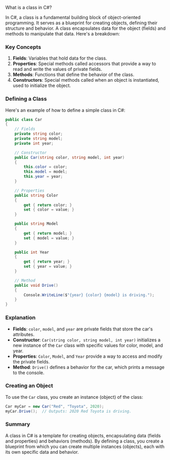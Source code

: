 What is a class in C#?

In C#, a class is a fundamental building block of object-oriented programming. It serves as a blueprint for creating objects, defining their structure and behavior. A class encapsulates data for the object (fields) and methods to manipulate that data. Here's a breakdown:

### Key Concepts

1. **Fields**: Variables that hold data for the class.
2. **Properties**: Special methods called accessors that provide a way to read and write the values of private fields.
3. **Methods**: Functions that define the behavior of the class.
4. **Constructors**: Special methods called when an object is instantiated, used to initialize the object.

### Defining a Class

Here's an example of how to define a simple class in C#:

```csharp
public class Car
{
    // Fields
    private string color;
    private string model;
    private int year;

    // Constructor
    public Car(string color, string model, int year)
    {
        this.color = color;
        this.model = model;
        this.year = year;
    }

    // Properties
    public string Color
    {
        get { return color; }
        set { color = value; }
    }

    public string Model
    {
        get { return model; }
        set { model = value; }
    }

    public int Year
    {
        get { return year; }
        set { year = value; }
    }

    // Method
    public void Drive()
    {
        Console.WriteLine($"{year} {color} {model} is driving.");
    }
}
```

### Explanation

- **Fields**: `color`, `model`, and `year` are private fields that store the car's attributes.
- **Constructor**: `Car(string color, string model, int year)` initializes a new instance of the `Car` class with specific values for color, model, and year.
- **Properties**: `Color`, `Model`, and `Year` provide a way to access and modify the private fields.
- **Method**: `Drive()` defines a behavior for the car, which prints a message to the console.

### Creating an Object

To use the `Car` class, you create an instance (object) of the class:

```csharp
Car myCar = new Car("Red", "Toyota", 2020);
myCar.Drive();  // Outputs: 2020 Red Toyota is driving.
```

### Summary

A class in C# is a template for creating objects, encapsulating data (fields and properties) and behaviors (methods). By defining a class, you create a blueprint from which you can create multiple instances (objects), each with its own specific data and behavior.